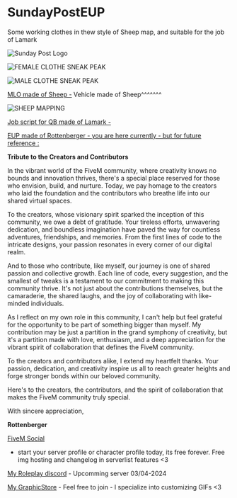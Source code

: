 # SundayPostEUP
Some working clothes in thew style of Sheep map, and suitable for the job of Lamark

![Sunday Post Logo](https://users-cdn.versescripts.net/99f8073f5323184bed29a1c6de00ff12.png)

![FEMALE CLOTHE SNEAK PEAK](https://gifyu.com/image/SVfJt)

![MALE CLOTHE SNEAK PEAK](https://gifyu.com/image/SVfJ5)





[MLO made of Sheep -](https://github.com/cmgjones1231/Sheep-FreeReleases)
Vehicle made of Sheep^^^^^^^

![SHEEP MAPPING](https://users-cdn.versescripts.net/0c6acfaf9892140d82e556380b0de4b0.gif)

[Job script for QB made of Lamark -](https://github.com/LamaarK/amari-icecreamshop)


[EUP made of Rottenberger - you are here currently - but for future reference : ](https://github.com/iplayer1337fivem/SundayPostEUP/)



**Tribute to the Creators and Contributors**

In the vibrant world of the FiveM community, where creativity knows no bounds and innovation thrives, there's a special place reserved for those who envision, build, and nurture. Today, we pay homage to the creators who laid the foundation and the contributors who breathe life into our shared virtual spaces.

To the creators, whose visionary spirit sparked the inception of this community, we owe a debt of gratitude. Your tireless efforts, unwavering dedication, and boundless imagination have paved the way for countless adventures, friendships, and memories. From the first lines of code to the intricate designs, your passion resonates in every corner of our digital realm.

And to those who contribute, like myself, our journey is one of shared passion and collective growth. Each line of code, every suggestion, and the smallest of tweaks is a testament to our commitment to making this community thrive. It's not just about the contributions themselves, but the camaraderie, the shared laughs, and the joy of collaborating with like-minded individuals.

As I reflect on my own role in this community, I can't help but feel grateful for the opportunity to be part of something bigger than myself. My contribution may be just a partition in the grand symphony of creativity, but it's a partition made with love, enthusiasm, and a deep appreciation for the vibrant spirit of collaboration that defines the FiveM community.

To the creators and contributors alike, I extend my heartfelt thanks. Your passion, dedication, and creativity inspire us all to reach greater heights and forge stronger bonds within our beloved community.

Here's to the creators, the contributors, and the spirit of collaboration that makes the FiveM community truly special.

With sincere appreciation,

**Rottenberger**

 [FiveM Social](https://fivem.social/@advancedroleplay)  
 - start your server profile or character profile today, its free forever. Free img hosting and changelog in serverlist features <3
 
 [My Roleplay discord](https://discord.com/invite/advancedroleplay) - Upcomming server 03/04-2024

 [My GraphicStore](https://discord.gg/6W4jGY8B) - Feel free to join - I specialize into customizing GIFs <3
 
 




